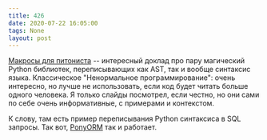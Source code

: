```yaml
---
title: 426
date: 2020-07-22 16:05:00
tags: None
layout: post
---
```


[Макросы для питониста](https://habr.com/ru/company/yandex/blog/495294/) -- интересный доклад про пару магический Python библиотек, переписывающих как AST, так и вообще синтаксис языка. Классическое "Ненормальное программирование": очень интересно, но лучше не использовать, если код будет читать больше одного человека. Я только слайды посмотрел, если честно, но они сами по себе очень информативные, с примерами и контекстом.

К слову, там есть пример переписывания Python синтаксиса в SQL запросы. Так вот, [PonyORM](https://t.me/itgram_channel/54) так и работает.
